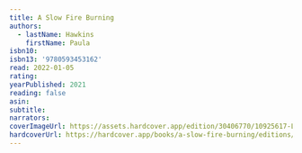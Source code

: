 ```yaml
---
title: A Slow Fire Burning
authors:
  - lastName: Hawkins
    firstName: Paula
isbn10:
isbn13: '9780593453162'
read: 2022-01-05
rating:
yearPublished: 2021
reading: false
asin:
subtitle:
narrators:
coverImageUrl: https://assets.hardcover.app/edition/30406770/10925617-L.jpg
hardcoverUrl: https://hardcover.app/books/a-slow-fire-burning/editions/31497113
---
```

